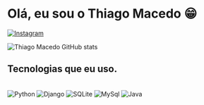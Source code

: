 # Olá, eu sou o Thiago Macedo 😁

[![Instagram](https://img.shields.io/badge/Instagram-E4405F?style=for-the-badge&logo=instagram&logoColor=white)](https://www.instagram.com/thiagol.macedo/)

![Thiago Macedo GitHub stats](https://github-readme-stats.vercel.app/api?username=Mastervaid&show_icons=true&theme=transparent)

## Tecnologias que eu uso.

<div style="display: inile_block"><br/>
    <img align="center" alt="Python" src="https://img.shields.io/badge/Python-3776AB?style=for-the-badge&logo=python&logoColor=white"/>
    <img align="center" alt="Django" src="https://img.shields.io/badge/Django-092E20?style=for-the-badge&logo=django&logoColor=white"/>    <img align="center" alt="SQLite" src="https://img.shields.io/badge/SQLite-07405E?style=for-the-badge&logo=sqlite&logoColor=white"/>
    <img align="center" alt="MySql" src="https://img.shields.io/badge/MySQL-00000F?style=for-the-badge&logo=mysql&logoColor=white"/>
    <img align="center" alt="Java" src="https://img.shields.io/badge/Java-ED8B00?style=for-the-badge&logo=openjdk&logoColor=white"/>
</div>
